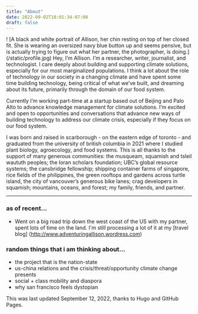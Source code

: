 ```yaml
---
title: "About"
date: 2022-09-02T18:01:34-07:00
draft: false
---
```

! [A black and white portrait of Allison, her chin resting on top of her closed fit. She is wearing an oversized navy blue button up and seems pensive, but is actually trying to figure out what her partner, the photographer, is doing.] (/static/profile.jpg)
Hey, I’m Allison. I’m a researcher, writer, journalist, and technologist. I care deeply about building and supporting climate solutions, especially for our most marginalized populations. I think a lot about the role of technology in our society in a changing climate and have spent some time building technology, being critical of what we’ve built, and dreaming about its future, primarily through the domain of our food system.

Currently I’m working part-time at a startup based out of Beijing and Palo Alto to advance knowledge management for climate solutions. I’m excited and open to opportunities and conversations that advance new ways of building technology to address our climate crisis, especially if they focus on our food system.

I was born and raised in scarborough - on the eastern edge of toronto - and graduated from the university of british columbia in 2021 where I studied plant biology, agroecology, and food systems. This is all thanks to the support of many generous communities: the musqueam, squamish and tsleil waututh peoples; the loran scholars foundation; UBC’s global resource systems; the cansbridge fellowship; shipping container farms of singapore, rice fields of the philippines, the green rooftops and gardens across turtle island, the city of vancouver’s generous bike lanes; crag developers in squamish; mountains, oceans, and forest; my family, friends, and partner.

---
### as of recent...
- Went on a big road trip down the west coast of the US with my partner, spent lots of time on the land. I'm still processing a lot of it at my [travel blog] (http://www.adventuringallison.wordress.com)

### random things that i am thinking about...
- the project that is the nation-state
- us-china relations and the crisis/threat/opportunity climate change presents
- social + class mobility and diaspora
- why san francisco feels dystopian

This was last updated September 12, 2022, thanks to Hugo and GitHub Pages.
